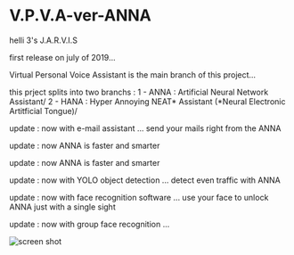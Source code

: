 # V.P.V.A-ver-ANNA
helli 3's J.A.R.V.I.S

first release on july of 2019...

Virtual Personal Voice Assistant is the main branch of this project...

this prject splits into two branchs : 
        1 - ANNA : Artificial Neural Network Assistant/
        2 - HANA : Hyper Annoying NEAT* Assistant (*Neural Electronic Artitficial Tongue)/

update : now with e-mail assistant ... send your mails right from the ANNA

update : now ANNA is faster and smarter

update : now ANNA is faster and smarter

update : now with YOLO object detection ... detect even traffic with ANNA

update : now with face recognition software ... use your face to unlock ANNA just with a single sight

update : now with group face recognition ...

![ screen shot ](https://github.com/sadrass/V.P.V.A-ver-ANNA/master/V.P.V.AverANNA/frame_040_delay-0.04s.png)
